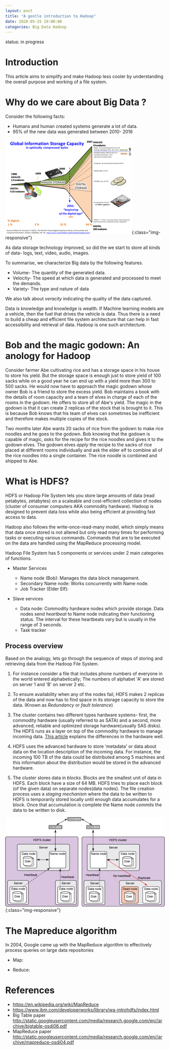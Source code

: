```yaml
---
layout: post
title: "A gentle introduction to Hadoop"
date: 2020-05-25 19:00:00
categories: Big Data Hadoop
---
```

status: in progress


Introduction
====================

This article aims to simplify and make Hadoop less cooler by understanding the overall purpose and working of a file system. 

Why do we care about Big Data ?
==========================

Consider the following facts:
* Humans and human created systems generate a lot of data.
* 95% of the new data was generated between 2010- 2016


![Information growth](/assets/Hilbert_InfoGrowth.png){:class="img-responsive"}


As data storage technology improved, so did the we start to store all kinds of data- logs, text, video, audio, images.

To summarise, we characterize Big data by the following features.
* Volume- The quantity of the generated data.
* Velocity- The speed at which data is generated and processed to meet the demands.
* Variety- The type and nature of data

We also talk about _veracity_ indicating the quality of the data captured.

Data is knowledge and knowledge is wealth. If Machine learning models are a vehicle, then the fuel that drives the vehicle is data. Thus there is a need to build a cheap and efficient file system architecture that can help in fast accessibility and retrieval of data. Hadoop is one such architecture.

Bob and the magic godown: An anology for Hadoop
=================
Consider farmer Abe cultivating rice and has a storage space in his house to store his yield. But the storage space is enough just to store yield of 100 sacks while on a good year he can end up with a yield more than 300 to 500 sacks. He would now have to approach the magic godown whose owner Bob is a friend to store the excess yield. Bob maintains a book with the details of room capacity and a team of elves in charge of each of the rooms in the godown. He offers to store all of Abe's yield. The magic in the godown is that it can create 2 replicas of the stock that is brought to it. This is because Bob knows that his team of elves can sometimes be inefficient and therefore makes multiple copies of the stock.

Two months later Abe wants 20 sacks of rice from the godown to make rice noodles and he goes to the godown. Bob knowing that the godown is capable of magic, *asks* for the recipe for the rice noodles and gives it to the godown elves. The godown elves *apply* the recipe to the sacks of rice placed at different rooms individually and ask the elder elf to combine all of the rice noodles into a single container. The rice noodle is combined and shipped to Abe. 


What is HDFS?
==================

HDFS or Hadoop File System lets you store large amounts of data (read petabytes, zetabytes) on a scaleable and cost-efficient collection of nodes (cluster of consumer computers AKA commodity hardware). Hadoop is designed to prevent data loss while also being efficient at providing fast access to data. 

Hadoop also follows the write-once-read-many model, which simply means that data once stored is not altered but only read many times for performing tasks or executing various commands. Commands that are to be executed on the data are handled using the MapReduce processing model.

Hadoop File System has 5 components or services under 2 main categories of functions.
* Master Services
	* Name node (Bob): Manages the data block management.
	* Secondary Name node: Works concurrently with Name node.
	* Job Tracker (Elder Elf): 

* Slave services
	* Data node: Commodity hardware nodes which provide storage. Data nodes send _heartbeat_ to Name node indicating their functioning status. The interval for these heartbeats vary but is usually in the range of 3 seconds.
	* Task tracker

## Process overview
Based on the analogy, lets go through the sequence of steps of storing and retrieving data from the Hadoop File System.

1. For instance consider a file that includes phone numbers of everyone in the world entered alphabetically; The numbers of alphabet 'A' are stored on server 1 and 'B' on server 2 etc.

1. To ensure availability when any of the nodes fail, HDFS makes 2 replicas of the data and now has to find space in its storage capacity to store the data. (Known as _Redundancy_ or _fault tolerance_)

1. The cluster contains two different types hardware systems- first, the commodity hardware (usually referred to as SATA) and a second, more advanced, reliable and optimized storage hardware(usually SAS disks). The HDFS runs as a layer on top of the commodity hardware to manage incoming data. [This article](https://hadoopoopadoop.com/2015/09/22/hadoop-hardware/) explains the differences in the hardware well.

1. HDFS uses the advanced hardware to store 'metadata' or data about data on the location description of the incoming data. For instance, the incoming 100 TB of the data could be distributed among 5 machines and this information about the distribution would be stored in the advanced hardware.

1. The cluster stores data in _blocks_. Blocks are the smallest unit of data in HDFS. Each block have a size of 64 MB. HDFS tries to place each block (of the given data) on separate nodes(data nodes). The file creation process uses a _staging mechanism_ where the data to be written to HDFS is temporarily stored locally until enough data accumulates for a block. Once that accumulation is complete the Name node _commits_ the data to be written to disk.


![HDFS heartbeat process. Image from IBM's developer blog](/assets/heartbeat.jpg){:class="img-responsive"}



The Mapreduce algorithm
======================

In 2004, Google came up with the MapReduce algorithm to effectively process queries on large data repositories
* Map:

* Reduce:

References
============
* https://en.wikipedia.org/wiki/MapReduce
* https://www.ibm.com/developerworks/library/wa-introhdfs/index.html
* Big Table paper http://static.googleusercontent.com/media/research.google.com/en//archive/bigtable-osdi06.pdf
* MapReduce paper http://static.googleusercontent.com/media/research.google.com/en//archive/mapreduce-osdi04.pdf

